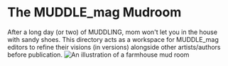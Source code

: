 # The MUDDLE_mag Mudroom  
After a long day (or two) of MUDDLING, mom won't let you in the house with sandy shoes. This directory acts as a workspace for MUDDLE_mag editors to refine their visions (in versions) alongside other artists/authors before publication.
![An illustration of a farmhouse mud room](https://raw.githubusercontent.com/taylorcate/MUDDLE/master/PromotionalMaterials/MudRoom_11-2.png)
